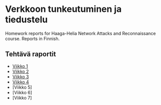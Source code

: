 # Verkkoon tunkeutuminen ja tiedustelu
Homework reports for Haaga-Helia Network Attacks and Reconnaissance course. Reports in Finnish.

## Tehtävä raportit
- [Viikko 1](h1/h1-Sniff.md)
- [Viikko 2](h2/h2-tehtävänannot.md)
- [Viikko 3](h3/h3-Aaltoja-harjaamassa.md)
- [Viikko 4](h4/h4-NFC-ja-RFID.md)
- [Viikko 5]
- [Viikko 6]
- [Viikko 7]
